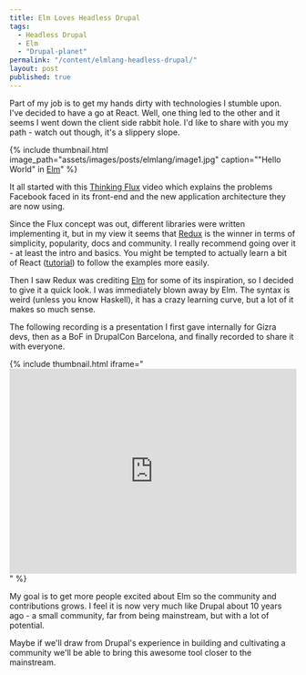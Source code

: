 ```yaml
---
title: Elm Loves Headless Drupal
tags:
  - Headless Drupal
  - Elm
  - "Drupal-planet"
permalink: "/content/elmlang-headless-drupal/"
layout: post
published: true
---
```




Part of my job is to get my hands dirty with technologies I stumble upon. I've decided to have a go at React. Well, one thing led to the other and it seems I went down the client side rabbit hole. I'd like to share with you my path - watch out though, it's a slippery slope.

{% include thumbnail.html image_path="assets/images/posts/elmlang/image1.jpg"
caption="&quot;Hello World&quot; in <a href='http://elm-lang.org/'>Elm</a>"
%}

It all started with this [Thinking Flux](https://www.youtube.com/watch?list=PLb0IAmt7-GS188xDYE-u1ShQmFFGbrk0v&t=621&v=nYkdrAPrdcw) video which explains the problems Facebook faced in its front-end and the new application architecture they are now using.

Since the Flux concept was out, different libraries were written implementing it, but in my view it seems that [Redux](http://rackt.github.io/redux/) is the winner in terms of simplicity, popularity, docs and community. I really recommend going over it - at least the intro and basics. You might be tempted to actually learn a bit of React ([tutorial](http://facebook.github.io/react/docs/tutorial.html)) to follow the examples more easily.

Then I saw Redux was crediting [Elm](http://elm-lang.org/) for some of its inspiration, so I decided to give it a quick look. I was immediately blown away by Elm. The syntax is weird (unless you know Haskell), it has a crazy learning curve, but a lot of it makes so much sense.

The following recording is a presentation I first gave internally for Gizra devs, then as a BoF in DrupalCon Barcelona, and finally recorded to share it with everyone.  

{% include thumbnail.html
  iframe="<iframe width='100%' height='360' src='https://www.youtube.com/embed/K_gTakI4Vfw?rel=0' frameborder='0' allowfullscreen></iframe>"
  %}

My goal is to get more people excited about Elm so the community and contributions grows. I feel it is now very much like Drupal about 10 years ago - a small community, far from being mainstream, but with a lot of potential.

Maybe if we'll draw from Drupal's experience in building and cultivating a community we'll be able to bring this awesome tool closer to the mainstream.
